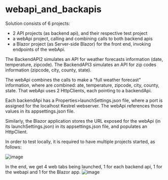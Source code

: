 # webapi_and_backapis
Solution consists of 6 projects:
- 2 API projects (as backend api), and their respective test project
- a webApi project, calling and combining calls to both backend apis
- a Blazor project (as Server-side Blazor) for the front end, invoking endpoints of the webApi.

The BackendAPI2 simulates an API for weather forecasts information (date, temperature, zipcode).
The BackendAPI3 simulates an API for zip codes information (zipcode, city, county, state).

The webApi combines the calls to make a "full weather forecast" information, where are combined: ate, temperature, zipcode, city, county, state.
That webApi uses 2 HttpClients, each pointing to a backendApi.

Each backendApi has a Properties>launchSettings.json file, where a port is assigned for the localhost Kestrel webserver.
The webApi references those values in its appsettings.json file.

Similarly, the Blazor application stores the URL exposed for the webApi (in its launchSettings.json) in its appsettings.json file, and populates an HttpClient.

In order to test locally, it is required to have multiple projects started, as follows:

  ![image](https://github.com/wilverbau/webapi_and_backapis/assets/105066089/44dcf7b1-ba42-46d8-bf1a-b4d1d115c357)

In the end, we get 4 web tabs being launched, 1 for each backend api, 1 for the webapi and 1 for the Blazor app.
![image](https://github.com/wilverbau/webapi_and_backapis/assets/105066089/32019c01-35fb-4f1b-b448-7b827347ab05)

